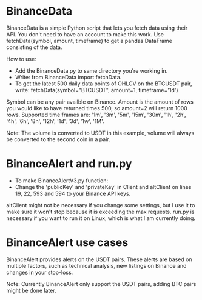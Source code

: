 # BinanceData
BinanceData is a simple Python script that lets you fetch data using their API. You don't need to have an account to make this work.
Use fetchData(symbol, amount, timeframe) to get a pandas DataFrame consisting of the data.

How to use:
- Add the BinanceData.py to same directory you're working in.
- Write: from BinanceData import fetchData.
- To get the latest 500 daily data points of OHLCV on the BTCUSDT pair, write: fetchData(symbol="BTCUSDT", amount=1, timeframe='1d')

Symbol can be any pair availble on Binance. Amount is the amount of rows you would like to have returned times 500, so amount=2 will return 1000 rows. Supported time frames are: '1m', '3m', '5m', '15m', '30m', '1h', '2h', '4h', '6h', '8h', '12h', '1d', '3d', '1w', '1M'.

Note: The volume is converted to USDT in this example, volume will always be converted to the second coin in a pair.
# BinanceAlert and run.py
- To make BinanceAlertV3.py function:
- Change the 'publicKey' and 'privateKey' in Client and altClient on lines 19, 22, 593 and 594 to your Binance API keys.

altClient might not be necessary if you change some settings, but I use it to make sure it won't stop because it is exceeding the max requests.
run.py is necessary if you want to run it on Linux, which is what I am currently doing. 

# BinanceAlert use cases
BinanceAlert provides alerts on the USDT pairs. These alerts are based on multiple factors, such as technical analysis, new listings on Binance and changes in your stop-loss.

Note:
Currently BinanceAlert only support the USDT pairs, adding BTC pairs might be done later.
